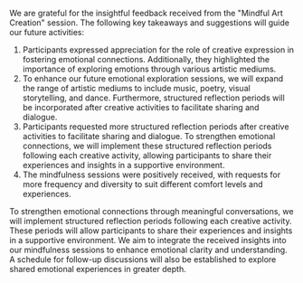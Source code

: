 

We are grateful for the insightful feedback received from the "Mindful Art Creation" session. The following key takeaways and suggestions will guide our future activities: 
1. Participants expressed appreciation for the role of creative expression in fostering emotional connections. Additionally, they highlighted the importance of exploring emotions through various artistic mediums.
2. To enhance our future emotional exploration sessions, we will expand the range of artistic mediums to include music, poetry, visual storytelling, and dance. Furthermore, structured reflection periods will be incorporated after creative activities to facilitate sharing and dialogue.
3. Participants requested more structured reflection periods after creative activities to facilitate sharing and dialogue. To strengthen emotional connections, we will implement these structured reflection periods following each creative activity, allowing participants to share their experiences and insights in a supportive environment.
4. The mindfulness sessions were positively received, with requests for more frequency and diversity to suit different comfort levels and experiences.

To strengthen emotional connections through meaningful conversations, we will implement structured reflection periods following each creative activity. These periods will allow participants to share their experiences and insights in a supportive environment. We aim to integrate the received insights into our mindfulness sessions to enhance emotional clarity and understanding. A schedule for follow-up discussions will also be established to explore shared emotional experiences in greater depth.